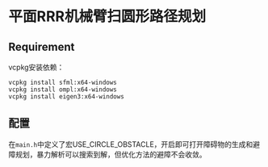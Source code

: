 # 平面RRR机械臂扫圆形路径规划

## Requirement

vcpkg安装依赖：

```shell
vcpkg install sfml:x64-windows
vcpkg install ompl:x64-windows
vcpkg install eigen3:x64-windows
```

## 配置

在`main.h`中定义了宏USE_CIRCLE_OBSTACLE，开启即可打开障碍物的生成和避障规划，暴力解析可以搜索到解，但优化方法的避障不会收敛。
